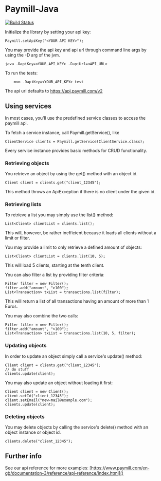 Paymill-Java
============

[![Build Status](https://travis-ci.org/Paymill/Paymill-Java.png?branch=master)](https://travis-ci.org/Paymill/Paymill-Java)

Initialize the library by setting your api key:

	Paymill.setApiKey("<YOUR API KEY>");

You may provide the api key and api url through command line args by using the
-D arg of the jvm.

	java -DapiKey=<YOUR_API_KEY> -DapiUrl=<API_URL>

To run the tests:

        mvn -DapiKey=<YOUR_API_KEY> test


The api url defaults to https://api.paymill.com/v2

Using services
--------------

In most cases, you'll use the predefined service classes to access the paymill api.

To fetch a service instance, call Paymill.getService(), like

	ClientService clients = Paymill.getService(ClientService.class);

Every service instance provides basic methods for CRUD functionality.

### Retrieving objects

You retrieve an object by using the get() method with an object id.

	Client client = clients.get("client_12345");

This method throws an ApiException if there is no client under the given id.

### Retrieving lists

To retrieve a list you may simply use the list() method:

	List<Client> clientList = clients.list();

This will, however, be rather inefficient because it loads all clients without a limit or filter.

You may provide a limit to only retrieve a defined amount of objects:

	List<Client> clientList = clients.list(10, 5);

This will load 5 clients, starting at the tenth client.

You can also filter a list by providing filter criteria:

	Filter filter = new Filter();
	filter.add("amount", ">100");
	List<Transaction> txList = transactions.list(filter);

This will return a list of all transactions having an amount of more than 1 Euros.

You may also combine the two calls:

	Filter filter = new Filter();
	filter.add("amount", ">100");
	List<Transaction> txList = transactions.list(10, 5, filter);

### Updating objects

In order to update an object simply call a service's update() method:

	Client client = clients.get("client_12345");
	// do stuff
	clients.update(client);

You may also update an object without loading it first:

	Client client = new Client();
	client.setId("client_12345");
	client.setEmail("new-mail@example.com");
	clients.update(client);

### Deleting objects

You may delete objects by calling the service's delete() method with an object instance or object id.

	clients.delete("client_12345");

Further info
------------

See our api reference for more examples: [https://www.paymill.com/en-gb/documentation-3/reference/api-reference/index.html]()

